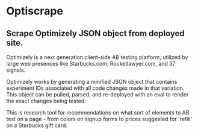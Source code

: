 Optiscrape
==========

Scrape Optimizely JSON object from deployed site.
--------

Optimizely is a next generation client-side AB testing platform, utilized by large web presences like Starbucks.com, Rocketlawyer.com, and 37 signals.

Optimizely works by generating a minified JSON object that contains experiment IDs associated with all code changes made in that variation. This object can be pulled, parsed, and re-deployed with an eval to render the exact changes being tested.

This is research tool for recommendations on what sort of elements to AB test on a page - from colors on signup forms to prices suggested for 'refill' on a Starbucks gift card.
